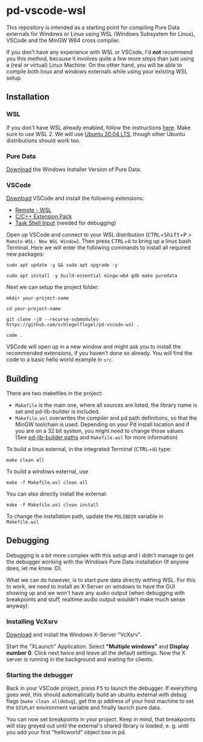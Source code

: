 # pd-vscode-wsl
This repository is intended as a starting point for compiling Pure Data externals for Windows or Linux using WSL (Windows Subsystem for Linux), VSCode and the MinGW W64 cross compiler.

If you don't have any experience with WSL or VSCode, I'd **not** recommend you this method, because it involves quite a few more steps than just using a (real or virtual) Linux Machine. On the other hand, you will be able to compile both linux and windows externals while using your existing WSL setup.

## Installation
### WSL
If you don't have WSL already enabled, follow the instructions [here](https://docs.microsoft.com/de-de/windows/wsl/install-win10). Make sure to use WSL 2. We will use [Ubuntu 20.04 LTS](https://www.microsoft.com/en-us/p/ubuntu-2004-lts/9n6svws3rx71), though other Ubuntu distributions should work too.

### Pure Data
[Download](https://puredata.info/downloads/pure-data) the Windows Installer Version of Pure Data.

### VSCode
[Download](https://code.visualstudio.com/download) VSCode and install the following extensions:
- [Remote - WSL](https://marketplace.visualstudio.com/items?itemName=ms-vscode-remote.remote-wsl)
- [C/C++ Extension Pack](https://marketplace.visualstudio.com/items?itemName=ms-vscode.cpptools-extension-pack)
- [Task Shell Input](https://marketplace.visualstudio.com/items?itemName=augustocdias.tasks-shell-input) (needed for debugging)

Open up VSCode and connect to your WSL distribution (<kbd>CTRL</kbd>+<kbd>Shift</kbd>+<kbd>P</kbd> > `Remote-WSL: New WSL Window`). Then press <kbd>CTRL</kbd>+<kbd>ö</kbd> to bring up a linux bash Terminal. Here we will enter the following commands to install all required new packages:
```
sudo apt update -y && sudo apt upgrade -y

sudo apt install -y build-essential mingw-w64 gdb make puredata
```

Next we can setup the project folder:
```
mkdir your-project-name

cd your-project-name

git clone -j8 --recurse-submodules https://github.com/schlegelflegel/pd-vscode-wsl .

code .
```

VSCode will open up in a new window and might ask you to install the recommended extensions, if you haven't done so already. You will find the code to a basic hello world example in `src`.

## Building
There are two makefiles in the project:
- `Makefile` is the main one, where all sources are listed, the library name is set and pd-lib-builder is included.
- `Makefile.wsl` overwrites the compiler and pd path definitions, so that the MinGW toolchain is used. Depending on your Pd install location and if you are on a 32 bit system, you might need to change those values. (See [pd-lib-builder paths](https://github.com/pure-data/pd-lib-builder#paths) and `Makefile.wsl` for more information)

To build a linux external, in the integrated Terminal (<kbd>CTRL</kbd>+<kbd>ö</kbd>) type:
```
make clean all
```

To build a windows external, use
```
make -f Makefile.wsl clean all
```

You can also directly install the external:
```
make -f Makefile.wsl clean install
```
To change the installation path, update the `PDLIBDIR` variable in `Makefile.wsl`

## Debugging
Debugging is a bit more complex with this setup and I didn't manage to get the debugger working with the Windows Pure Data installation (If anyone does, let me know :D).

What we can do however, is to start pure data directly withing WSL. For this to work, we need to install an X-Server on windows to have the GUI showing up and we won't have any audio output (when debugging with breakpoints and stuff, realtime audio output wouldn't make much sense anyway).

### Installing VcXsrv
[Download](https://uni-tuebingen.de/fakultaeten/wirtschafts-und-sozialwissenschaftliche-fakultaet/faecher/fachbereich-wirtschaftswissenschaft/wirtschaftswissenschaft/fb-wiwi/einrichtungen-wirtschaftswissenschaft/wiwi-it/services/services/computing-asp/tools/x-server/vcxsrv/) and install the Windows X-Server "VcXsrv".

Start the "XLaunch" Application. Select **"Multiple windows"** and **Display number 0**. Click next twice and leave all the default settings. Now the X server is running in the background and waiting for clients.

### Starting the debugger
Back in your VSCode project, press <kbd>F5</kbd> to launch the debugger. If everything goes well, this should automatically build an ubuntu external with debug flags (`make clean alldebug`), get the ip address of your host machine to set the `DISPLAY` environment variable and finally launch pure data.

You can now set breakpoints in your project. Keep in mind, that breakpoints will stay greyed out until the external's shared library is loaded, e. g. until you add your first "helloworld" object box in pd.

